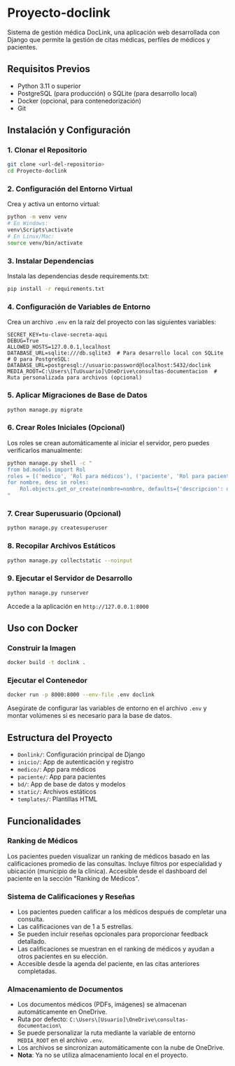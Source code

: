 # Proyecto-doclink

Sistema de gestión médica DocLink, una aplicación web desarrollada con Django que permite la gestión de citas médicas, perfiles de médicos y pacientes.

## Requisitos Previos

- Python 3.11 o superior
- PostgreSQL (para producción) o SQLite (para desarrollo local)
- Docker (opcional, para contenedorización)
- Git

## Instalación y Configuración

### 1. Clonar el Repositorio

```bash
git clone <url-del-repositorio>
cd Proyecto-doclink
```

### 2. Configuración del Entorno Virtual

Crea y activa un entorno virtual:

```bash
python -m venv venv
# En Windows:
venv\Scripts\activate
# En Linux/Mac:
source venv/bin/activate
```

### 3. Instalar Dependencias

Instala las dependencias desde requirements.txt:

```bash
pip install -r requirements.txt
```

### 4. Configuración de Variables de Entorno

Crea un archivo `.env` en la raíz del proyecto con las siguientes variables:

```env
SECRET_KEY=tu-clave-secreta-aqui
DEBUG=True
ALLOWED_HOSTS=127.0.0.1,localhost
DATABASE_URL=sqlite:///db.sqlite3  # Para desarrollo local con SQLite
# O para PostgreSQL: DATABASE_URL=postgresql://usuario:password@localhost:5432/doclink
MEDIA_ROOT=C:\Users\[TuUsuario]\OneDrive\consultas-documentacion  # Ruta personalizada para archivos (opcional)
```

### 5. Aplicar Migraciones de Base de Datos

```bash
python manage.py migrate
```

### 6. Crear Roles Iniciales (Opcional)

Los roles se crean automáticamente al iniciar el servidor, pero puedes verificarlos manualmente:

```bash
python manage.py shell -c "
from bd.models import Rol
roles = [('medico', 'Rol para médicos'), ('paciente', 'Rol para pacientes'), ('admin', 'Rol para administradores')]
for nombre, desc in roles:
    Rol.objects.get_or_create(nombre=nombre, defaults={'descripcion': desc})
"
```

### 7. Crear Superusuario (Opcional)

```bash
python manage.py createsuperuser
```

### 8. Recopilar Archivos Estáticos

```bash
python manage.py collectstatic --noinput
```

### 9. Ejecutar el Servidor de Desarrollo

```bash
python manage.py runserver
```

Accede a la aplicación en `http://127.0.0.1:8000`

## Uso con Docker

### Construir la Imagen

```bash
docker build -t doclink .
```

### Ejecutar el Contenedor

```bash
docker run -p 8000:8000 --env-file .env doclink
```

Asegúrate de configurar las variables de entorno en el archivo `.env` y montar volúmenes si es necesario para la base de datos.

## Estructura del Proyecto

- `Donlink/`: Configuración principal de Django
- `inicio/`: App de autenticación y registro
- `medico/`: App para médicos
- `paciente/`: App para pacientes
- `bd/`: App de base de datos y modelos
- `static/`: Archivos estáticos
- `templates/`: Plantillas HTML

## Funcionalidades

### Ranking de Médicos
Los pacientes pueden visualizar un ranking de médicos basado en las calificaciones promedio de las consultas. Incluye filtros por especialidad y ubicación (municipio de la clínica). Accesible desde el dashboard del paciente en la sección "Ranking de Médicos".

### Sistema de Calificaciones y Reseñas
- Los pacientes pueden calificar a los médicos después de completar una consulta.
- Las calificaciones van de 1 a 5 estrellas.
- Se pueden incluir reseñas opcionales para proporcionar feedback detallado.
- Las calificaciones se muestran en el ranking de médicos y ayudan a otros pacientes en su elección.
- Accesible desde la agenda del paciente, en las citas anteriores completadas.

### Almacenamiento de Documentos
- Los documentos médicos (PDFs, imágenes) se almacenan automáticamente en OneDrive.
- Ruta por defecto: `C:\Users\[Usuario]\OneDrive\consultas-documentacion\`
- Se puede personalizar la ruta mediante la variable de entorno `MEDIA_ROOT` en el archivo `.env`.
- Los archivos se sincronizan automáticamente con la nube de OneDrive.
- **Nota**: Ya no se utiliza almacenamiento local en el proyecto.

